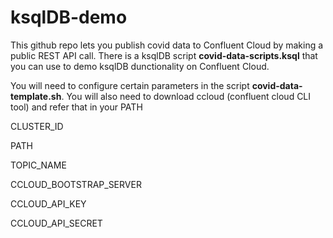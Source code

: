# ksqlDB-demo

This github repo lets you publish covid data to Confluent Cloud by making a public REST API call. There is a ksqlDB script **covid-data-scripts.ksql** that you can use to demo ksqlDB dunctionality on Confluent Cloud.

You will need to configure certain parameters in the script **covid-data-template.sh**. You will also need to download ccloud (confluent cloud CLI tool) and refer that in your PATH

CLUSTER_ID

PATH

TOPIC_NAME

CCLOUD_BOOTSTRAP_SERVER

CCLOUD_API_KEY

CCLOUD_API_SECRET

